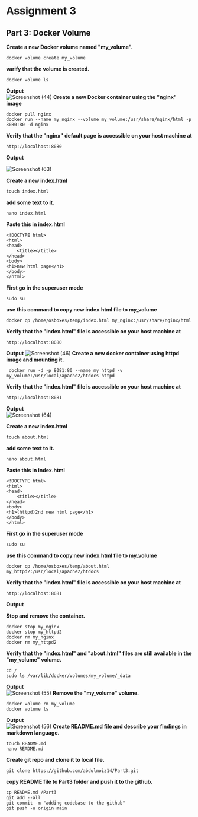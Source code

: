 # Assignment 3
## Part 3: Docker Volume

**Create a new Docker volume named "my_volume".**
```
docker volume create my_volume
```
**varify that the volume is created.**
```
docker volume ls
```
**Output** <br />
![Screenshot (44)](https://user-images.githubusercontent.com/65711565/227238306-1e0c87b8-0636-446d-9d95-ad7f838a9a54.png)
**Create a new Docker container using the "nginx" image**
```
docker pull nginx
docker run --name my_nginx --volume my_volume:/usr/share/nginx/html -p 8080:80 -d nginx
```
**Verify that the "nginx" default page is accessible on your host machine at**
```
http://localhost:8080
```
**Output** <br />

![Screenshot (63)](https://user-images.githubusercontent.com/65711565/227740106-a9cf7764-b515-498e-a526-bc8c43fc11cf.png)

**Create a new index.html**
```
touch index.html
```
**add some text to it.**
```
nano index.html
```
**Paste this in index.html**
```
<!DOCTYPE html>
<html>
<head>
    <title></title>
</head>
<body>
<h1>new html page</h1>
</body>
</html>
```
**First go in the superuser mode**
```
sudo su
```
**use this command to copy new index.html file to my_volume**
```
docker cp /home/osboxes/temp/index.html my_nginx:/usr/share/nginx/html
```
**Verify that the "index.html" file is accessible on your host machine at**
```
http://localhost:8080
```
**Output**
![Screenshot (46)](https://user-images.githubusercontent.com/65711565/227255627-963afbd9-7862-4452-9796-8cd4be451236.png)
**Create a new docker container using httpd image and mounting it.**
```
 docker run -d -p 8081:80 --name my_httpd -v my_volume:/usr/local/apache2/htdocs httpd
```
**Verify that the "index.html" file is accessible on your host machine at**
```
http://localhost:8081
```
**Output**<br />
![Screenshot (64)](https://user-images.githubusercontent.com/65711565/227740137-ad16443e-d878-4370-be9f-494c153a35f9.png)

**Create a new index.html**
```
touch about.html
```
**add some text to it.**
```
nano about.html
```
**Paste this in index.html**
```
<!DOCTYPE html>
<html>
<head>
    <title></title>
</head>
<body>
<h1>(httpd)2nd new html page</h1>
</body>
</html>
```
**First go in the superuser mode**
```
sudo su
```
**use this command to copy new index.html file to my_volume**
```
docker cp /home/osboxes/temp/about.html my_httpd2:/usr/local/apache2/htdocs
```
**Verify that the "index.html" file is accessible on your host machine at**
```
http://localhost:8081
```
**Output**<br />

**Stop and remove the container.**
```
docker stop my_nginx
docker stop my_httpd2
docker rm my_nginx
docker rm my_httpd2
```
**Verify that the "index.html" and "about.html" files are still available in the "my_volume" volume.**
```
cd /
sudo ls /var/lib/docker/volumes/my_volume/_data
```
**Output**<br />
![Screenshot (55)](https://user-images.githubusercontent.com/65711565/227712893-b42ba8eb-9f59-42da-bb3a-54b6f59134c3.png)
**Remove the "my_volume" volume.**
```
docker volume rm my_volume
docker volume ls
```
**Output**<br />
![Screenshot (56)](https://user-images.githubusercontent.com/65711565/227712958-9b1dcee4-63de-4cd4-80fb-66aac3810cba.png)
**Create README.md file and describe your findings in markdown language.**
```
touch README.md
nano README.md
```
**Create git repo and clone it to local file.**
```
git clone https://github.com/abdulmoiz14/Part3.git
```
**copy README file to Part3 folder and push it to the github.**
```
cp README.md /Part3
git add --all
git commit -m "adding codebase to the github"
git push -u origin main
```
